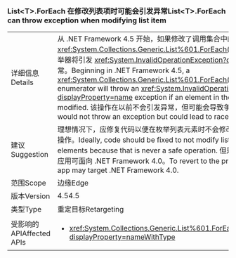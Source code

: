 ### <a name="listlttgtforeach-can-throw-exception-when-modifying-list-item"></a><span data-ttu-id="752b0-101">List&lt;T&gt;.ForEach 在修改列表项时可能会引发异常</span><span class="sxs-lookup"><span data-stu-id="752b0-101">List&lt;T&gt;.ForEach can throw exception when modifying list item</span></span>

|   |   |
|---|---|
|<span data-ttu-id="752b0-102">详细信息</span><span class="sxs-lookup"><span data-stu-id="752b0-102">Details</span></span>|<span data-ttu-id="752b0-103">从 .NET Framework 4.5 开始，如果修改了调用集合中的元素，<xref:System.Collections.Generic.List%601.ForEach(System.Action{%600})> 枚举器将引发 <xref:System.InvalidOperationException?displayProperty=name> 异常。</span><span class="sxs-lookup"><span data-stu-id="752b0-103">Beginning in .NET Framework 4.5, a <xref:System.Collections.Generic.List%601.ForEach(System.Action{%600})> enumerator will throw an <xref:System.InvalidOperationException?displayProperty=name> exception if an element in the calling collection is modified.</span></span> <span data-ttu-id="752b0-104">该操作在以前不会引发异常，但可能会导致争用条件。</span><span class="sxs-lookup"><span data-stu-id="752b0-104">Previously, this would not throw an exception but could lead to race conditions.</span></span>|
|<span data-ttu-id="752b0-105">建议</span><span class="sxs-lookup"><span data-stu-id="752b0-105">Suggestion</span></span>|<span data-ttu-id="752b0-106">理想情况下，应修复代码以便在枚举列表元素时不会修改列表，因为这始终不是安全操作。</span><span class="sxs-lookup"><span data-stu-id="752b0-106">Ideally, code should be fixed to not modify lists while enumerating their elements because that is never a safe operation.</span></span> <span data-ttu-id="752b0-107">但是，若要还原到以前的行为，应用可面向 .NET Framework 4.0。</span><span class="sxs-lookup"><span data-stu-id="752b0-107">To revert to the previous behavior, though, an app may target .NET Framework 4.0.</span></span>|
|<span data-ttu-id="752b0-108">范围</span><span class="sxs-lookup"><span data-stu-id="752b0-108">Scope</span></span>|<span data-ttu-id="752b0-109">边缘</span><span class="sxs-lookup"><span data-stu-id="752b0-109">Edge</span></span>|
|<span data-ttu-id="752b0-110">版本</span><span class="sxs-lookup"><span data-stu-id="752b0-110">Version</span></span>|<span data-ttu-id="752b0-111">4.5</span><span class="sxs-lookup"><span data-stu-id="752b0-111">4.5</span></span>|
|<span data-ttu-id="752b0-112">类型</span><span class="sxs-lookup"><span data-stu-id="752b0-112">Type</span></span>|<span data-ttu-id="752b0-113">重定目标</span><span class="sxs-lookup"><span data-stu-id="752b0-113">Retargeting</span></span>|
|<span data-ttu-id="752b0-114">受影响的 API</span><span class="sxs-lookup"><span data-stu-id="752b0-114">Affected APIs</span></span>|<ul><li><xref:System.Collections.Generic.List%601.ForEach(System.Action{%600})?displayProperty=nameWithType></li></ul>|

